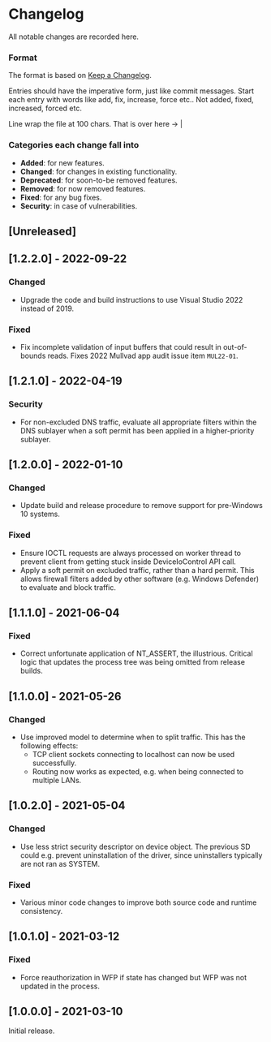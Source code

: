 # Changelog
All notable changes are recorded here.

### Format

The format is based on [Keep a Changelog](http://keepachangelog.com/en/1.0.0/).

Entries should have the imperative form, just like commit messages. Start each entry with words like
add, fix, increase, force etc.. Not added, fixed, increased, forced etc.

Line wrap the file at 100 chars.                                              That is over here -> |

### Categories each change fall into

* **Added**: for new features.
* **Changed**: for changes in existing functionality.
* **Deprecated**: for soon-to-be removed features.
* **Removed**: for now removed features.
* **Fixed**: for any bug fixes.
* **Security**: in case of vulnerabilities.

## [Unreleased]


## [1.2.2.0] - 2022-09-22
### Changed
- Upgrade the code and build instructions to use Visual Studio 2022 instead of 2019.

### Fixed
- Fix incomplete validation of input buffers that could result in out-of-bounds reads.
  Fixes 2022 Mullvad app audit issue item `MUL22-01`.


## [1.2.1.0] - 2022-04-19
### Security
- For non-excluded DNS traffic, evaluate all appropriate filters within the DNS sublayer when a
  soft permit has been applied in a higher-priority sublayer.


## [1.2.0.0] - 2022-01-10
### Changed
- Update build and release procedure to remove support for pre-Windows 10 systems.

### Fixed
- Ensure IOCTL requests are always processed on worker thread to prevent client from getting stuck
  inside DeviceIoControl API call.
- Apply a soft permit on excluded traffic, rather than a hard permit. This allows firewall filters
  added by other software (e.g. Windows Defender) to evaluate and block traffic.


## [1.1.1.0] - 2021-06-04
### Fixed
- Correct unfortunate application of NT_ASSERT, the illustrious. Critical logic that updates the
  process tree was being omitted from release builds.


## [1.1.0.0] - 2021-05-26
### Changed
- Use improved model to determine when to split traffic. This has the following effects:
  - TCP client sockets connecting to localhost can now be used successfully.
  - Routing now works as expected, e.g. when being connected to multiple LANs.


## [1.0.2.0] - 2021-05-04
### Changed
- Use less strict security descriptor on device object. The previous SD could e.g. prevent
  uninstallation of the driver, since uninstallers typically are not ran as SYSTEM.

### Fixed
- Various minor code changes to improve both source code and runtime consistency.


## [1.0.1.0] - 2021-03-12
### Fixed
- Force reauthorization in WFP if state has changed but WFP was not updated in the process.

## [1.0.0.0] - 2021-03-10
Initial release.
